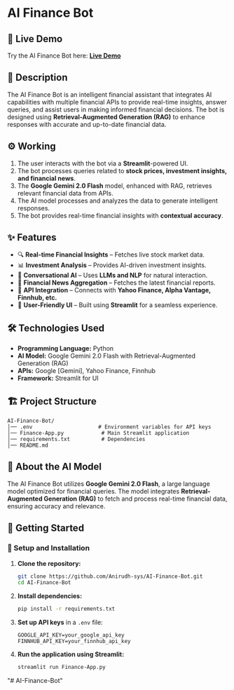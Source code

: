 # AI Finance Bot  

## 🚀 Live Demo  
Try the AI Finance Bot here: **[Live Demo](https://your-streamlit-app-link.streamlit.app/)**

## 📌 Description  
The AI Finance Bot is an intelligent financial assistant that integrates AI capabilities with multiple financial APIs to provide real-time insights, answer queries, and assist users in making informed financial decisions. The bot is designed using **Retrieval-Augmented Generation (RAG)** to enhance responses with accurate and up-to-date financial data.  

## ⚙️ Working  
1. The user interacts with the bot via a **Streamlit**-powered UI.  
2. The bot processes queries related to **stock prices, investment insights, and financial news**.  
3. The **Google Gemini 2.0 Flash** model, enhanced with RAG, retrieves relevant financial data from APIs.  
4. The AI model processes and analyzes the data to generate intelligent responses.  
5. The bot provides real-time financial insights with **contextual accuracy**.  

## ✨ Features  
- 🔍 **Real-time Financial Insights** – Fetches live stock market data.  
- 📊 **Investment Analysis** – Provides AI-driven investment insights.  
- 💬 **Conversational AI** – Uses **LLMs and NLP** for natural interaction.  
- 📰 **Financial News Aggregation** – Fetches the latest financial reports.  
- 📡 **API Integration** – Connects with **Yahoo Finance, Alpha Vantage, Finnhub, etc.**  
- 🚀 **User-Friendly UI** – Built using **Streamlit** for a seamless experience.  

## 🛠️ Technologies Used  
- **Programming Language:** Python  
- **AI Model:** Google Gemini 2.0 Flash with Retrieval-Augmented Generation (RAG)  
- **APIs:** Google [Gemini], Yahoo Finance, Finnhub
- **Framework:** Streamlit for UI  

## 🏗️ Project Structure  
```
AI-Finance-Bot/
│── .env                     # Environment variables for API keys  
│── Finance-App.py            # Main Streamlit application  
│── requirements.txt          # Dependencies  
│── README.md                
```  

## 🧠 About the AI Model  
The AI Finance Bot utilizes **Google Gemini 2.0 Flash**, a large language model optimized for financial queries. The model integrates **Retrieval-Augmented Generation (RAG)** to fetch and process real-time financial data, ensuring accuracy and relevance.  

## 🚀 Getting Started  

### 🔧 Setup and Installation  
1. **Clone the repository:**  
   ```bash  
   git clone https://github.com/Anirudh-sys/AI-Finance-Bot.git  
   cd AI-Finance-Bot  
   ```  
2. **Install dependencies:**  
   ```bash  
   pip install -r requirements.txt  
   ```  
3. **Set up API keys** in a `.env` file:  
   ```
   GOOGLE_API_KEY=your_google_api_key
   FINNHUB_API_KEY=your_finnhub_api_key
   ```  
4. **Run the application using Streamlit:**  
   ```bash  
   streamlit run Finance-App.py  
   ```  
"# AI-Finance-Bot" 
